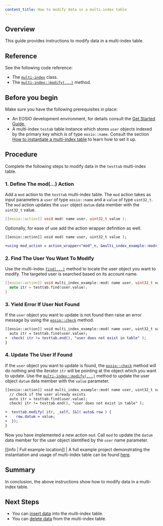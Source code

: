```yaml
---
content_title: How to modify data in a multi-index table
---
```


## Overview

This guide provides instructions to modify data in a multi-index table.

## Reference

See the following code reference:

* The [`multi-index`](../../classeosio_1_1multi__index) class.
* The [`multi-index::modify(...)`](../../group__multiindex/#function-modify) method.

## Before you begin

Make sure you have the following prerequisites in place:

* An EOSIO development environment, for details consult the [Get Started Guide](https://developers.eos.io/welcome/latest/getting-started-guide/index),
* A multi-index `testab` table instance which stores `user` objects indexed by the primary key which is of type `eosio::name`. Consult the section [How to instantiate a multi-index table](./how-to-instantiate-a-multi-index-table) to learn how to set it up.

## Procedure

Complete the following steps to modify data in the `testtab` multi-index table.

### 1. Define The mod(...) Action

Add a `mod` action to the `testtab` multi-index table. The `mod` action takes as input parameters a `user` of type `eosio::name` and a `value` of type `uint32_t`. The `mod` action updates the `user` object `datum` data member with the `uint32_t` value.

```cpp
[[eosio::action]] void mod( name user, uint32_t value );
```

Optionally, for ease of use add the action wrapper definition as well.

```diff
[[eosio::action]] void mod( name user, uint32_t value );

+using mod_action = action_wrapper<"mod"_n, &multi_index_example::mod>;
```

### 2. Find The User You Want To Modify

Use the multi-index [`find(...)`](../../group__multiindex#function-find) method to locate the user object you want to modify. The targeted user is searched based on its account name.

```cpp
[[eosio::action]] void multi_index_example::mod( name user, uint32_t value ) {
  auto itr = testtab.find(user.value);
}
```

### 3. Yield Error If User Not Found

If the `user` object you want to update is not found then raise an error message by using the [`eosio::check`](../../namespaceeosio/#function-check-17) method.

```diff
[[eosio::action]] void multi_index_example::mod( name user, uint32_t value ) {
  auto itr = testtab.find(user.value);
+  check( itr != testtab.end(), "user does not exist in table" );
}
```

### 4. Update The User If Found

If the `user` object you want to update is found, the [`eosio::check`](../../namespaceeosio/#function-check-17) method will do nothing and the iterator `itr` will be pointing at the object which you want to update. Use the [`multi-index::modify(...)`](../../group__multiindex/#function-modify) method to update the user object `datum` data member with the `value` parameter.

```diff
[[eosio::action]] void multi_index_example::mod( name user, uint32_t value ) {
  // check if the user already exists
  auto itr = testtab.find(user.value);
  check( itr != testtab.end(), "user does not exist in table" );

+  testtab.modify( itr, _self, [&]( auto& row ) {
+    row.datum = value;
+  });
}
```

Now you have implemented a new action `mod`. Call `mod` to update the `datum` data member for the user object identified by the `user` name parameter.

[[info | Full example location]]
| A full example project demonstrating the instantiation and usage of multi-index table can be found [here](https://github.com/AntelopeIO/cdt/blob/main/examples/multi_index_example).

## Summary

In conclusion, the above instructions show how to modify data in a multi-index table.

## Next Steps

* You can [insert data](./how-to-insert-data-into-a-multi-index-table) into the multi-index table.
* You can [delete data](./how-to-delete-data-from-a-multi-index-table) from the multi-index table.
